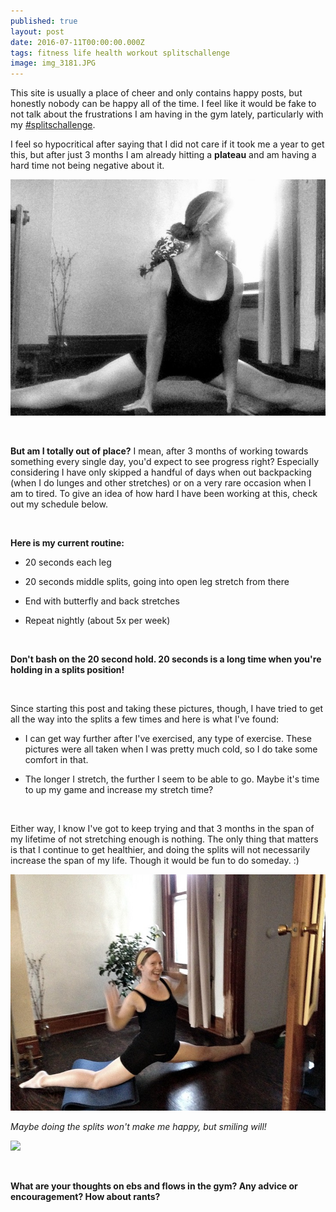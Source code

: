 ```yaml
---
published: true
layout: post
date: 2016-07-11T00:00:00.000Z
tags: fitness life health workout splitschallenge
image: img_3181.JPG
---
```

This site is usually a place of cheer and only contains happy posts, but honestly nobody can be happy all of the time. I feel like it would be fake to not talk about the frustrations I am having in the gym lately, particularly with my [#splitschallenge](http://emily.rubennic.com/recipes/splits-challenge). 

I feel so hypocritical after saying that I did not care if it took me a year to get this, but after just 3 months I am already hitting a **plateau** and am having a hard time not being negative about it. 



![IMG_3053.JPG](/content/IMG_3053-JPG.jpg)

<br>

**But am I totally out of place?** I mean, after 3 months of working towards something every single day, you'd expect to see progress right? Especially considering I have only skipped a handful of days when out backpacking (when I do lunges and other stretches) or on a very rare occasion when I am to tired. To give an idea of how hard I have been working at this, check out my schedule below.

<br>

**Here is my current routine:**

* 20 seconds each leg

* 20 seconds middle splits, going into open leg stretch from there

* End with butterfly and back stretches

* Repeat nightly (about 5x per week)

<br>

**Don't bash on the 20 second hold. 20 seconds is a long time when you're holding in a splits position!**

<br>

Since starting this post and taking these pictures, though, I have tried to get all the way into the splits a few times and here is what I've found:

* I can get way further after I've exercised, any type of exercise. These pictures were all taken when I was pretty much cold, so I do take some comfort in that.

* The longer I stretch, the further I seem to be able to go. Maybe it's time to up my game and increase my stretch time?

<br>

Either way, I know I've got to keep trying and that 3 months in the span of my lifetime of not stretching enough is nothing. The only thing that matters is that I continue to get healthier, and doing the splits will not necessarily increase the span of my life. Though it would be fun to do someday. :) 



![IMG_3049.JPG](/content/IMG_3049-JPG.jpg)

*Maybe doing the splits won't make me happy, but smiling will!*

<a href="//www.pinterest.com/pin/create/button/" data-pin-do="buttonBookmark"  data-pin-color="red"><img src="//assets.pinterest.com/images/pidgets/pinit_fg_en_rect_red_20.png" /></a>
<!-- Please call pinit.js only once per page -->
<script type="text/javascript" async defer src="//assets.pinterest.com/js/pinit.js"></script>

<br>

**What are your thoughts on ebs and flows in the gym? Any advice or encouragement? How about rants?**
